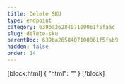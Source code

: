 ```yaml
---
title: Delete SKU
type: endpoint
category: 639ba2628407100061f5faac
slug: delete-sku
parentDoc: 639ba2658407100061f5fab9
hidden: false
order: 14
---
```

[block:html]
{
  "html": "<style>\n.LanguagePicker-divider { \n  display: none; }\n</style>"
}
[/block]